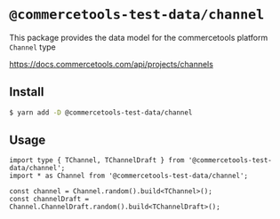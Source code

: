 # `@commercetools-test-data/channel`

This package provides the data model for the commercetools platform `Channel` type

https://docs.commercetools.com/api/projects/channels

## Install

```bash
$ yarn add -D @commercetools-test-data/channel
```

## Usage

```tsx
import type { TChannel, TChannelDraft } from '@commercetools-test-data/channel';
import * as Channel from '@commercetools-test-data/channel';

const channel = Channel.random().build<TChannel>();
const channelDraft = Channel.ChannelDraft.random().build<TChannelDraft>();
```
